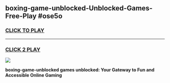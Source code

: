 
## boxing-game-unblocked-Unblocked-Games-Free-Play #ose5o
<h3>
<a href="https://us.freeplayer.one?title=boxing-game-unblocked&ref=9M">CLICK TO PLAY</a></h3>
<hr>

<h3>
<a href="https://us.freeplayer.one?title=boxing-game-unblocked&ref=9M">CLICK 2 PLAY</a>
  
</h3>

<a href="https://us.freeplayer.one?title=boxing-game-unblocked&ref=9M"><img src="https://clearcache.store/games.png"></a>


**boxing-game-unblocked games unblocked: Your Gateway to Fun and Accessible Online Gaming**
